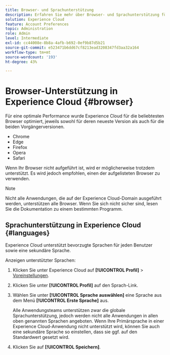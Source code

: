 ```yaml
---
title: Browser- und Sprachunterstützung
description: Erfahren Sie mehr über Browser- und Sprachunterstützung für Experience Cloud-Anwendungen. Wählen Sie eine primäre und sekundäre Sprache in Ihrem Kontoprofil aus.
solution: Experience Cloud
feature: Account Preferences
topic: Administration
role: Admin
level: Intermediate
exl-id: cc44008e-8b8a-4afb-b692-0ef9b87d5b21
source-git-commit: e523471b6dd67cf8213ead3208347fd3aa32a164
workflow-type: tm+mt
source-wordcount: '193'
ht-degree: 43%

---
```


# Browser-Unterstützung in Experience Cloud {#browser}

Für eine optimale Performance wurde Experience Cloud für die beliebtesten Browser optimiert, jeweils sowohl für deren neueste Version als auch für die beiden Vorgängerversionen.

* Chrome
* Edge
* Firefox
* Opera
* Safari

Wenn Ihr Browser nicht aufgeführt ist, wird er möglicherweise trotzdem unterstützt. Es wird jedoch empfohlen, einen der aufgelisteten Browser zu verwenden.

>[!NOTE]
>
>Nicht alle Anwendungen, die auf der Experience Cloud-Domain ausgeführt werden, unterstützen alle Browser. Wenn Sie sich nicht sicher sind, lesen Sie die Dokumentation zu einem bestimmten Programm.

## Sprachunterstützung in Experience Cloud {#languages}

Experience Cloud unterstützt bevorzugte Sprachen für jeden Benutzer sowie eine sekundäre Sprache.

Anzeigen unterstützter Sprachen:

1. Klicken Sie unter Experience Cloud auf **[!UICONTROL Profil]** > [Voreinstellungen](https://experience.adobe.com/preferences).

1. Klicken Sie unter **[!UICONTROL Profil]** auf den Sprach-Link.

1. Wählen Sie unter **[!UICONTROL Sprache auswählen]** eine Sprache aus dem Menü **[!UICONTROL Erste Sprache]** aus.

   Alle Anwendungsteams unterstützen zwar die globale Sprachunterstützung, jedoch werden nicht alle Anwendungen in allen oben genannten Sprachen angeboten. Wenn Ihre Primärsprache in einer Experience Cloud-Anwendung nicht unterstützt wird, können Sie auch eine sekundäre Sprache so einstellen, dass sie ggf. auf den Standardwert gesetzt wird.

1. Klicken Sie auf **[!UICONTROL Speichern]**.
